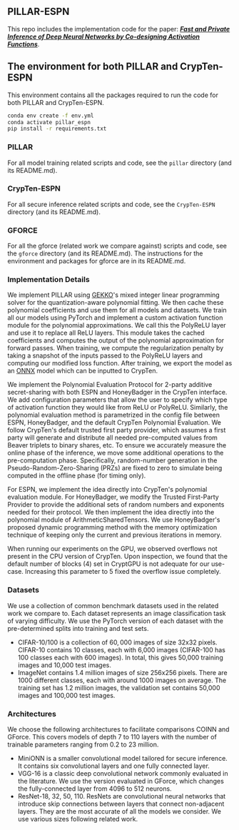 ## PILLAR-ESPN
This repo includes the implementation code for the paper:
***[Fast and Private Inference of Deep Neural Networks by Co-designing Activation Functions](https://arxiv.org/abs/2306.08538)***.

## The environment for both PILLAR and CrypTen-ESPN

This environment contains all the packages required to run the code for both PILLAR and CrypTen-ESPN.

```bash
conda env create -f env.yml
conda activate pillar_espn
pip install -r requirements.txt
```

### PILLAR
For all model training related scripts and code, see the <code>pillar</code> directory (and its README.md).

### CrypTen-ESPN
For all secure inference related scripts and code, see the <code>CrypTen-ESPN</code> directory (and its README.md).

### GFORCE
For all the gforce (related work we compare against) scripts and code, see the <code>gforce</code> directory (and its
README.md). 
The instructions for the environment and packages for gforce are in its README.md.


### Implementation Details

We implement PILLAR using [GEKKO](https://gekko.readthedocs.io/en/latest/)'s mixed integer linear programming solver for the quantization-aware polynomial fitting. We then cache these polynomial coefficients and use them for all models and datasets. 
We train all our models using PyTorch and implement a custom activation function module for the polynomial approximations.
We call this the PolyReLU layer and use it to replace all ReLU layers. 
This module takes the cached coefficients and computes the output of the polynomial approximation for forward passes.
When training, we compute the regularization penalty by taking a snapshot of the inputs passed to the PolyReLU layers and computing our modified loss function.
After training, we export the model as an [ONNX](https://onnxruntime.ai/) model which can be inputted to CrypTen.

We implement the Polynomial Evaluation Protocol for 2-party additive secret-sharing with both ESPN and HoneyBadger in the CrypTen interface.
We add configuration parameters that allow the user to specify which type of activation function they would like from ReLU or PolyReLU. Similarly, the polynomial evaluation method is parametrized in the config file between ESPN, HoneyBadger, and the default CrypTen Polynomial Evaluation.
We follow CrypTen's default trusted first party provider, which assumes a first party will generate and distribute all needed pre-computed values from Beaver triplets to binary shares, etc.
To ensure we accurately measure the online phase of the inference, we move some additional operations to the pre-computation phase.
Specifically, random-number generation in the Pseudo-Random-Zero-Sharing (PRZs) are fixed to zero to simulate being computed in the offline phase (for timing only).

For ESPN, we implement the idea directly into CrypTen's polynomial evaluation module.
For HoneyBadger, we modify the Trusted First-Party Provider to provide the additional sets of random numbers and exponents needed for their protocol. We then implement the idea directly into the polynomial module of ArithmeticSharedTensors. We use HoneyBadger's proposed dynamic programming method with the memory optimization technique of keeping only the current and previous iterations in memory.

When running our experiments on the GPU, we observed overflows not present in the CPU version of CrypTen. Upon inspection, we found that the default number of blocks (4) set in CryptGPU is not adequate for our use-case. Increasing this parameter to 5 fixed the overflow issue completely.

### Datasets
We use a collection of common benchmark datasets used in the related work we compare to.
Each dataset represents an image classification task of varying difficulty.
We use the PyTorch version of each dataset with the pre-determined splits into training and test sets.
- CIFAR-10/100 is a collection of $60,000$ images of size 32x32 pixels. CIFAR-10 contains 10 classes, each with 6,000 images (CIFAR-100 has 100 classes each with 600 images). In total, this gives 50,000 training images and 10,000 test images.
- ImageNet contains 1.4 million images of size 256x256 pixels. There are 1000 different classes, each with around 1000 images on average. The training set has 1.2 million images, the validation set contains 50,000 images and 100,000 test images.

### Architectures
We choose the following architectures to facilitate comparisons COINN and GForce. This covers models of depth 7 to 110 layers with the number of trainable parameters ranging from 0.2 to 23 million.
- MiniONN is a smaller convolutional model tailored for secure inference. It contains six convolutional layers and one fully connected layer.
-  VGG-16 is a classic deep convolutional network commonly evaluated in the literature. We use the version evaluated in GForce, which changes the fully-connected layer from 4096 to 512 neurons.
-  ResNet-18, 32, 50, 110. ResNets are convolutional neural networks that introduce skip connections between layers that connect non-adjacent layers. They are the most accurate of all the models we consider. We use various sizes following related work.  
